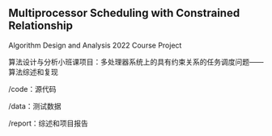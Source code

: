 ## Multiprocessor Scheduling with Constrained Relationship
Algorithm Design and Analysis 2022 Course Project

算法设计与分析小班课项目：多处理器系统上的具有约束关系的任务调度问题——算法综述和复现

/code：源代码

/data：测试数据

/report：综述和项目报告
